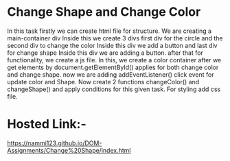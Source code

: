 # Change Shape and Change Color
In this task firstly we can create html file for structure. We are creating a main-container div Inside this we create 3 divs first div for the circle and
the second div to change the color Inside this div we add a button and last div for change shape Inside this div we are adding a button. after that for functionality, 
we create a js file.
In this, we create a color container after we get elements by document.getElementById() applies for  both change color and change shape.
now we are adding addEventListener() click event for update color and Shape.
Now create 2 functions changeColor() and changeShape() and apply conditions for this given task.
For styling add css file.

# Hosted Link:-
https://nammi123.github.io/DOM-Assignments/Change%20Shape/index.html
